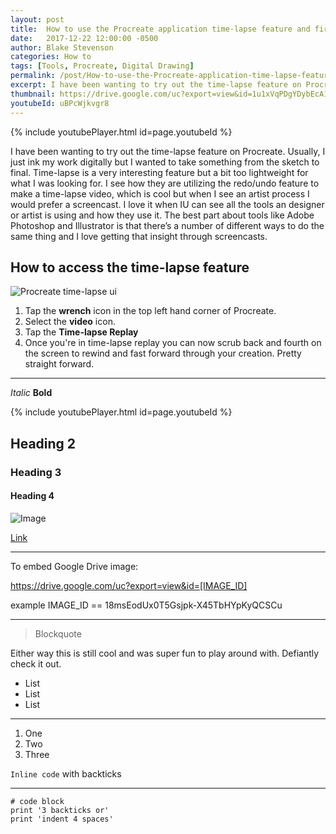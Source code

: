 ```yaml
---
layout: post
title:  How to use the Procreate application time-lapse feature and first impressions.
date:   2017-12-22 12:00:00 -0500
author: Blake Stevenson
categories: How to
tags: [Tools, Procreate, Digital Drawing]
permalink: /post/How-to-use-the-Procreate-application-time-lapse-feature-and-first-impressions/
excerpt: I have been wanting to try out the time-lapse feature on Procreate. Usually, I just ink my work digitally but I wanted to take something from the sketch to final.
thumbnail: https://drive.google.com/uc?export=view&id=1u1xVqPDgYDybEcA16TVdya56xmTfjGYW
youtubeId: uBPcWjkvgr8
---
```


{% include youtubePlayer.html id=page.youtubeId %}

I have been wanting to try out the time-lapse feature on Procreate. Usually, I just ink my work digitally but I wanted to take something from the sketch to final. Time-lapse is a very interesting feature but a bit too lightweight for what I was looking for. I see how they are utilizing the redo/undo feature to make a time-lapse video, which is cool but when I see an artist process I would prefer a screencast. I love it when IU can see all the tools an designer or artist is using and how they use it. The best part about tools like Adobe Photoshop and Illustrator is that there’s a number of different ways to do the same thing and I love getting that insight through screencasts.

## How to access the time-lapse feature 

![Procreate time-lapse ui](https://drive.google.com/uc?export=view&id=[1cCALRxBPuZeRe8Be89hspwp9IDvwjYIS])

1. Tap the **wrench** icon in the top left hand corner of Procreate.
2. Select the **video** icon.
3. Tap the **Time-lapse Replay** 
4. Once you're in time-lapse replay you can now scrub back and fourth on the screen to rewind and fast forward through your creation. Pretty straight forward. 



---

*Italic*
**Bold**

{% include youtubePlayer.html id=page.youtubeId %}

## Heading 2
### Heading 3
#### Heading 4

![Image](http://url/a.png)

[Link](http://a.com)


---

To embed Google Drive image:

https://drive.google.com/uc?export=view&id=[IMAGE_ID]

example IMAGE_ID == 18msEodUx0T5Gsjpk-X45TbHYpKyQCSCu

---

> Blockquote

Either way this is still cool and was super fun to play around with. Defiantly check it out.

* List
* List
* List

---

1. One
2. Two
3. Three

`Inline code` with backticks

---

```
# code block
print '3 backticks or'
print 'indent 4 spaces'
```

